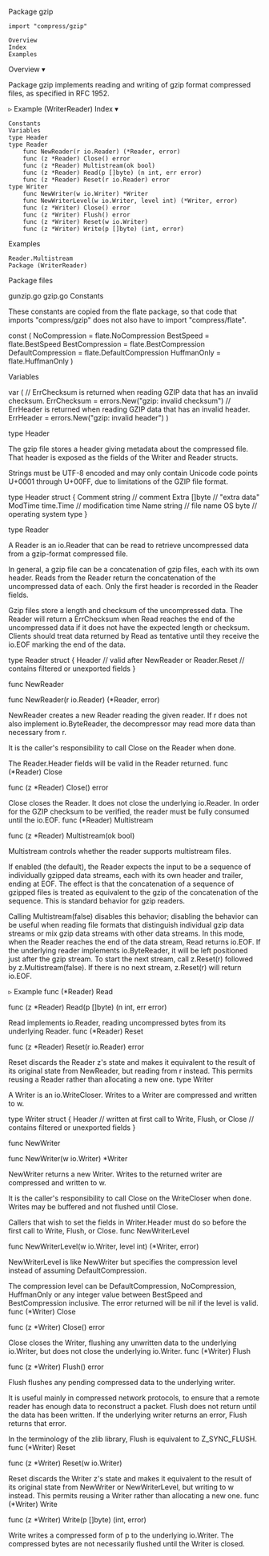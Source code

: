 
 Package gzip

    import "compress/gzip"

    Overview
    Index
    Examples

Overview ▾

Package gzip implements reading and writing of gzip format compressed files, as specified in RFC 1952.

▹ Example (WriterReader)
Index ▾

    Constants
    Variables
    type Header
    type Reader
        func NewReader(r io.Reader) (*Reader, error)
        func (z *Reader) Close() error
        func (z *Reader) Multistream(ok bool)
        func (z *Reader) Read(p []byte) (n int, err error)
        func (z *Reader) Reset(r io.Reader) error
    type Writer
        func NewWriter(w io.Writer) *Writer
        func NewWriterLevel(w io.Writer, level int) (*Writer, error)
        func (z *Writer) Close() error
        func (z *Writer) Flush() error
        func (z *Writer) Reset(w io.Writer)
        func (z *Writer) Write(p []byte) (int, error)

Examples

    Reader.Multistream
    Package (WriterReader)

Package files

gunzip.go gzip.go
Constants

These constants are copied from the flate package, so that code that imports "compress/gzip" does not also have to import "compress/flate".

const (
        NoCompression      = flate.NoCompression
        BestSpeed          = flate.BestSpeed
        BestCompression    = flate.BestCompression
        DefaultCompression = flate.DefaultCompression
        HuffmanOnly        = flate.HuffmanOnly
)

Variables

var (
        // ErrChecksum is returned when reading GZIP data that has an invalid checksum.
        ErrChecksum = errors.New("gzip: invalid checksum")
        // ErrHeader is returned when reading GZIP data that has an invalid header.
        ErrHeader = errors.New("gzip: invalid header")
)

type Header

The gzip file stores a header giving metadata about the compressed file. That header is exposed as the fields of the Writer and Reader structs.

Strings must be UTF-8 encoded and may only contain Unicode code points U+0001 through U+00FF, due to limitations of the GZIP file format.

type Header struct {
        Comment string    // comment
        Extra   []byte    // "extra data"
        ModTime time.Time // modification time
        Name    string    // file name
        OS      byte      // operating system type
}

type Reader

A Reader is an io.Reader that can be read to retrieve uncompressed data from a gzip-format compressed file.

In general, a gzip file can be a concatenation of gzip files, each with its own header. Reads from the Reader return the concatenation of the uncompressed data of each. Only the first header is recorded in the Reader fields.

Gzip files store a length and checksum of the uncompressed data. The Reader will return a ErrChecksum when Read reaches the end of the uncompressed data if it does not have the expected length or checksum. Clients should treat data returned by Read as tentative until they receive the io.EOF marking the end of the data.

type Reader struct {
        Header // valid after NewReader or Reader.Reset
        // contains filtered or unexported fields
}

func NewReader

func NewReader(r io.Reader) (*Reader, error)

NewReader creates a new Reader reading the given reader. If r does not also implement io.ByteReader, the decompressor may read more data than necessary from r.

It is the caller's responsibility to call Close on the Reader when done.

The Reader.Header fields will be valid in the Reader returned.
func (*Reader) Close

func (z *Reader) Close() error

Close closes the Reader. It does not close the underlying io.Reader. In order for the GZIP checksum to be verified, the reader must be fully consumed until the io.EOF.
func (*Reader) Multistream

func (z *Reader) Multistream(ok bool)

Multistream controls whether the reader supports multistream files.

If enabled (the default), the Reader expects the input to be a sequence of individually gzipped data streams, each with its own header and trailer, ending at EOF. The effect is that the concatenation of a sequence of gzipped files is treated as equivalent to the gzip of the concatenation of the sequence. This is standard behavior for gzip readers.

Calling Multistream(false) disables this behavior; disabling the behavior can be useful when reading file formats that distinguish individual gzip data streams or mix gzip data streams with other data streams. In this mode, when the Reader reaches the end of the data stream, Read returns io.EOF. If the underlying reader implements io.ByteReader, it will be left positioned just after the gzip stream. To start the next stream, call z.Reset(r) followed by z.Multistream(false). If there is no next stream, z.Reset(r) will return io.EOF.

▹ Example
func (*Reader) Read

func (z *Reader) Read(p []byte) (n int, err error)

Read implements io.Reader, reading uncompressed bytes from its underlying Reader.
func (*Reader) Reset

func (z *Reader) Reset(r io.Reader) error

Reset discards the Reader z's state and makes it equivalent to the result of its original state from NewReader, but reading from r instead. This permits reusing a Reader rather than allocating a new one.
type Writer

A Writer is an io.WriteCloser. Writes to a Writer are compressed and written to w.

type Writer struct {
        Header // written at first call to Write, Flush, or Close
        // contains filtered or unexported fields
}

func NewWriter

func NewWriter(w io.Writer) *Writer

NewWriter returns a new Writer. Writes to the returned writer are compressed and written to w.

It is the caller's responsibility to call Close on the WriteCloser when done. Writes may be buffered and not flushed until Close.

Callers that wish to set the fields in Writer.Header must do so before the first call to Write, Flush, or Close.
func NewWriterLevel

func NewWriterLevel(w io.Writer, level int) (*Writer, error)

NewWriterLevel is like NewWriter but specifies the compression level instead of assuming DefaultCompression.

The compression level can be DefaultCompression, NoCompression, HuffmanOnly or any integer value between BestSpeed and BestCompression inclusive. The error returned will be nil if the level is valid.
func (*Writer) Close

func (z *Writer) Close() error

Close closes the Writer, flushing any unwritten data to the underlying io.Writer, but does not close the underlying io.Writer.
func (*Writer) Flush

func (z *Writer) Flush() error

Flush flushes any pending compressed data to the underlying writer.

It is useful mainly in compressed network protocols, to ensure that a remote reader has enough data to reconstruct a packet. Flush does not return until the data has been written. If the underlying writer returns an error, Flush returns that error.

In the terminology of the zlib library, Flush is equivalent to Z_SYNC_FLUSH.
func (*Writer) Reset

func (z *Writer) Reset(w io.Writer)

Reset discards the Writer z's state and makes it equivalent to the result of its original state from NewWriter or NewWriterLevel, but writing to w instead. This permits reusing a Writer rather than allocating a new one.
func (*Writer) Write

func (z *Writer) Write(p []byte) (int, error)

Write writes a compressed form of p to the underlying io.Writer. The compressed bytes are not necessarily flushed until the Writer is closed. 
